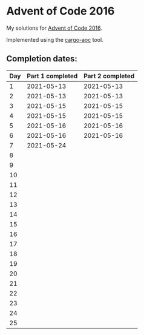 # Advent of Code 2016

My solutions for [Advent of Code 2016](https://adventofcode.com/2016).

Implemented using the [cargo-aoc](https://github.com/gobanos/cargo-aoc) tool.

## Completion dates:

| Day | Part 1 completed | Part 2 completed |
|-----|------------------|------------------|
| 1   | 2021-05-13       | 2021-05-13       |
| 2   | 2021-05-13       | 2021-05-13       |
| 3   | 2021-05-15       | 2021-05-15       |
| 4   | 2021-05-15       | 2021-05-15       |
| 5   | 2021-05-16       | 2021-05-16       |
| 6   | 2021-05-16       | 2021-05-16       |
| 7   | 2021-05-24       |                  |
| 8   |                  |                  |
| 9   |                  |                  |
| 10  |                  |                  |
| 11  |                  |                  |
| 12  |                  |                  |
| 13  |                  |                  |
| 14  |                  |                  |
| 15  |                  |                  |
| 16  |                  |                  |
| 17  |                  |                  |
| 18  |                  |                  |
| 19  |                  |                  |
| 20  |                  |                  |
| 21  |                  |                  |
| 22  |                  |                  |
| 23  |                  |                  |
| 24  |                  |                  |
| 25  |                  |                  |
